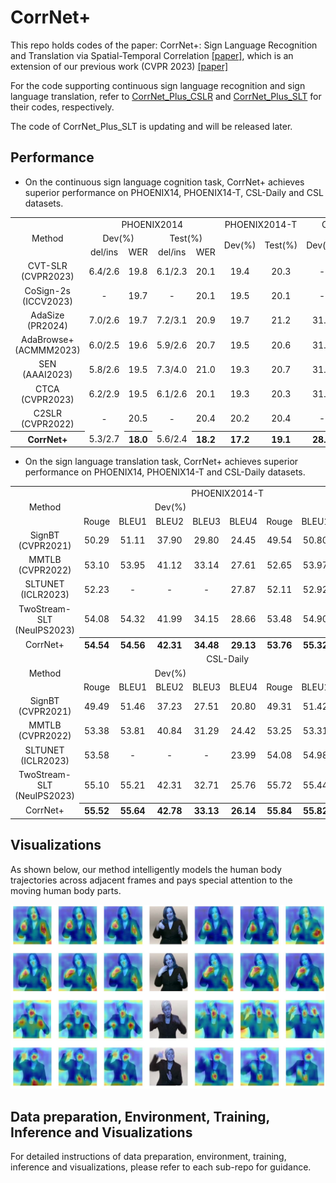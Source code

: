 # CorrNet+
This repo holds codes of the paper: CorrNet+: Sign Language Recognition and Translation via Spatial-Temporal Correlation [[paper]](https://arxiv.org/abs/2404.11111), which is an extension of our previous work (CVPR 2023) [[paper]](https://arxiv.org/abs/2303.03202)

For the code supporting continuous sign language recognition and sign language translation, refer to [CorrNet_Plus_CSLR](./CorrNet_Plus_CSLR) and [CorrNet_Plus_SLT](./CorrNet_Plus_SLT) for their codes, respectively.

The code of CorrNet_Plus_SLT is updating and will be released later.

## Performance
- On the continuous sign language cognition task, CorrNet+ achieves superior performance on PHOENIX14, PHOENIX14-T, CSL-Daily and CSL datasets.

<table align="center">
<tbody align="center" valign="center">
    <tr>
        <td rowspan="3">Method</td>
        <td colspan="4">PHOENIX2014</td>
        <td colspan="2">PHOENIX2014-T</td>
        <td colspan="2">CSL-Daily</td>
    </tr>
    <tr>
        <td colspan="2">Dev(%)</td>
        <td colspan="2">Test(%)</td>
        <td rowspan="2">Dev(%)</td>
        <td rowspan="2">Test(%)</td>
        <td rowspan="2">Dev(%)</td>
        <td rowspan="2">Test(%)</td>
    </tr>
    <tr>
        <td>del/ins</td>
        <td>WER</td>
        <td>del/ins</td>
        <td>WER</td>
    </tr>
    <tr>
        <td>CVT-SLR (CVPR2023)</td>
        <td>6.4/2.6</td>
        <td>19.8</td>
        <td>6.1/2.3</td>
        <td>20.1</td>
        <td>19.4</td>
        <td>20.3</td>
        <td>-</td>
        <td>-</td>
    </tr>
    <tr>
        <td>CoSign-2s (ICCV2023)</td>
        <td>-</td>
        <td>19.7</td>
        <td>-</td>
        <td>20.1</td>
        <td>19.5</td>
        <td>20.1</td>
        <td>-</td>
        <td>-</td>
    </tr>
    <tr>
        <td>AdaSize (PR2024)</td>
        <td>7.0/2.6</td>
        <td>19.7</td>
        <td>7.2/3.1</td>
        <td>20.9</td>
        <td>19.7</td>
        <td>21.2</td>
        <td>31.3</td>
        <td>30.9</td>
    </tr>
    <tr>
        <td>AdaBrowse+ (ACMMM2023)</td>
        <td>6.0/2.5</td>
        <td>19.6</td>
        <td>5.9/2.6</td>
        <td>20.7</td>
        <td>19.5</td>
        <td>20.6</td>
        <td>31.2</td>
        <td>30.7</td>
    </tr>
    <tr>
        <td>SEN (AAAI2023)</td>
        <td>5.8/2.6</td>
        <td>19.5</td>
        <td>7.3/4.0</td>
        <td>21.0</td>
        <td>19.3</td>
        <td>20.7</td>
        <td>31.1</td>
        <td>30.7</td>
    </tr>
    <tr>
        <td>CTCA (CVPR2023)</td>
        <td>6.2/2.9</td>
        <td>19.5</td>
        <td>6.1/2.6</td>
        <td>20.1</td>
        <td>19.3</td>
        <td>20.3</td>
        <td>31.3</td>
        <td>29.4</td>
    </tr>
    <tr>
        <td>C2SLR (CVPR2022)</td>
        <td>-</td>
        <td>20.5</td>
        <td>-</td>
        <td>20.4</td>
        <td>20.2</td>
        <td>20.4</td>
        <td>-</td>
        <td>-</td>
    </tr>
    <tr>
        <th>CorrNet+</th>
        <td>5.3/2.7</td>
        <th>18.0</th>
        <td>5.6/2.4</td>
        <th>18.2</th>
        <th>17.2</th>
        <th>19.1</th>
        <th>28.6</th>
        <th>28.2</th>
    </tr>
</tbody>
</table>

- On the sign language translation task, CorrNet+ achieves superior performance on PHOENIX14, PHOENIX14-T and CSL-Daily datasets.

<table>
<tbody align="center" valign="center">
    <tr>
        <td colspan="11">PHOENIX2014-T</td>
    </tr>
    <tr>
        <td>Method</td>
        <td colspan="5">Dev(%)</td>
        <td colspan="5">Test(%)</td>
    </tr>
    <tr>
        <td></td>
        <td>Rouge</td>
        <td>BLEU1</td>
        <td>BLEU2</td>
        <td>BLEU3</td>
        <td>BLEU4</td>
        <td>Rouge</td>
        <td>BLEU1</td>
        <td>BLEU2</td>
        <td>BLEU3</td>
        <td>BLEU4</td>
    </tr>
    <tr>
        <td>SignBT (CVPR2021)</td>
        <td>50.29</td>
        <td>51.11</td>
        <td>37.90</td>
        <td>29.80</td>
        <td>24.45</td>
        <td>49.54</td>
        <td>50.80</td>
        <td>37.75</td>
        <td>29.72</td>
        <td>24.32</td>
    </tr>
    <tr>
        <td>MMTLB (CVPR2022)</td>
        <td>53.10</td>
        <td>53.95</td>
        <td>41.12</td>
        <td>33.14</td>
        <td>27.61</td>
        <td>52.65</td>
        <td>53.97</td>
        <td>41.75</td>
        <td>33.84</td>
        <td>28.39</td>
    </tr>
    <tr>
        <td>SLTUNET (ICLR2023)</td>
        <td>52.23</td>
        <td>-</td>
        <td>-</td>
        <td>-</td>
        <td>27.87</td>
        <td>52.11</td>
        <td>52.92</td>
        <td>41.76</td>
        <td>33.99</td>
        <td>28.47</td>
    </tr>
    <tr>
        <td>TwoStream-SLT (NeuIPS2023)</td>
        <td>54.08</td>
        <td>54.32</td>
        <td>41.99</td>
        <td>34.15</td>
        <td>28.66</td>
        <td>53.48</td>
        <td>54.90</td>
        <td>42.43</td>
        <td>34.46</td>
        <td>28.95</td>
    </tr>
    <tr>
        <td>CorrNet+</td>
        <th>54.54</th>
        <th>54.56</th>
        <th>42.31</th>
        <th>34.48</th>
        <th>29.13</th>
        <th>53.76</th>
        <th>55.32</th>
        <th>42.74</th>
        <th>34.86</th>
        <th>29.42</th>
    </tr>
    <tr>
        <td colspan="11">CSL-Daily</td>
    </tr>
    <tr>
        <td>Method</td>
        <td colspan="5">Dev(%)</td>
        <td colspan="5">Test(%)</td>
    </tr>
    <tr>
        <td></td>
        <td>Rouge</td>
        <td>BLEU1</td>
        <td>BLEU2</td>
        <td>BLEU3</td>
        <td>BLEU4</td>
        <td>Rouge</td>
        <td>BLEU1</td>
        <td>BLEU2</td>
        <td>BLEU3</td>
        <td>BLEU4</td>
    </tr>
    <tr>
        <td>SignBT (CVPR2021)</td>
        <td>49.49</td>
        <td>51.46</td>
        <td>37.23</td>
        <td>27.51</td>
        <td>20.80</td>
        <td>49.31</td>
        <td>51.42</td>
        <td>37.26</td>
        <td>27.76</td>
        <td>21.34</td>
    </tr>
    <tr>
        <td>MMTLB (CVPR2022)</td>
        <td>53.38</td>
        <td>53.81</td>
        <td>40.84</td>
        <td>31.29</td>
        <td>24.42</td>
        <td>53.25</td>
        <td>53.31</td>
        <td>40.41</td>
        <td>30.87</td>
        <td>23.92</td>
    </tr>
    <tr>
        <td>SLTUNET (ICLR2023)</td>
        <td>53.58</td>
        <td>-</td>
        <td>-</td>
        <td>-</td>
        <td>23.99</td>
        <td>54.08</td>
        <td>54.98</td>
        <td>41.44</td>
        <td>31.84</td>
        <td>25.01</td>
    </tr>
    <tr>
        <td>TwoStream-SLT (NeuIPS2023)</td>
        <td>55.10</td>
        <td>55.21</td>
        <td>42.31</td>
        <td>32.71</td>
        <td>25.76</td>
        <td>55.72</td>
        <td>55.44</td>
        <td>42.59</td>
        <td>32.87</td>
        <td>25.79</td>
    </tr>
    <tr>
        <td>CorrNet+</td>
        <th>55.52</th>
        <th>55.64</th>
        <th>42.78</th>
        <th>33.13</th>
        <th>26.14</th>
        <th>55.84</th>
        <th>55.82</th>
        <th>42.96</th>
        <th>33.26</th>
        <th>26.14</th>
    </tr>
</tbody>
</table>

## Visualizations

As shown below, our method intelligently models the human body trajectories across adjacent frames and pays special attention to the moving human body parts.

![The visualizations of spatial-temporal correlation maps](./figure6.jpg "Heatmaps of human body trajectories")

## Data preparation, Environment, Training, Inference and Visualizations
For detailed instructions of data preparation, environment, training, inference and visualizations, please refer to each sub-repo for guidance.